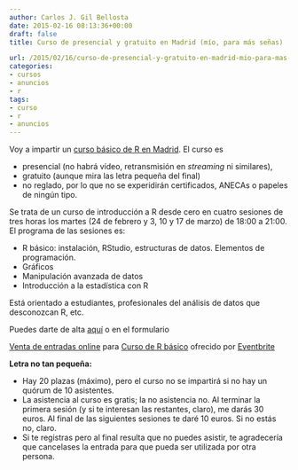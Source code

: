 ```yaml
---
author: Carlos J. Gil Bellosta
date: 2015-02-16 08:13:36+00:00
draft: false
title: Curso de presencial y gratuito en Madrid (mío, para más señas)

url: /2015/02/16/curso-de-presencial-y-gratuito-en-madrid-mio-para-mas-senas/
categories:
- cursos
- anuncios
- r
tags:
- curso
- r
- anuncios
---
```


Voy a impartir un [curso básico de R en Madrid](https://www.eventbrite.es/e/entradas-curso-de-r-basico-15778229108). El curso es

* presencial (no habrá vídeo, retransmisión en _streaming_ ni similares),
* gratuito (aunque mira las letra pequeña del final)
* no reglado, por lo que no se experidirán certificados, ANECAs o papeles de ningún tipo.

Se trata de un curso de introducción a R desde cero en cuatro sesiones de tres horas los martes (24 de febrero y 3, 10 y 17 de marzo) de 18:00 a 21:00. El programa de las sesiones es:

* R básico: instalación, RStudio, estructuras de datos. Elementos de programación.
* Gráficos
* Manipulación avanzada de datos
* Introducción a la estadística con R

Está orientado a estudiantes, profesionales del análisis de datos que desconozcan R, etc.

Puedes darte de alta [aquí](https://www.eventbrite.es/e/entradas-curso-de-r-basico-15778229108) o en el formulario

[Venta de entradas online](http://www.eventbrite.es/r/etckt) para [Curso de R básico](https://www.eventbrite.es/e/entradas-curso-de-r-basico-15778229108?ref=etckt) ofrecido por [Eventbrite](http://www.eventbrite.es?ref=etckt)

**Letra no tan pequeña:**

* Hay 20 plazas (máximo), pero el curso no se impartirá si no hay un quórum de 10 asistentes.
* La asistencia al curso es gratis; la no asistencia no. Al terminar la primera sesión (y si te interesan las restantes, claro), me darás 30 euros. Al final de las siguientes sesiones te daré 10 euros. Si no estás no, claro.
* Si te registras pero al final resulta que no puedes asistir, te agradecería que cancelases la entrada para que pueda ser utilizada por otra persona.


